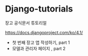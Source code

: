 # Django-tutorials
장고 공식문서 튜토리얼

https://docs.djangoproject.com/ko/4.1/


* 첫 번째 장고 앱 작성하기, part 1
* 모델과 관리자 페이지 , part 2
